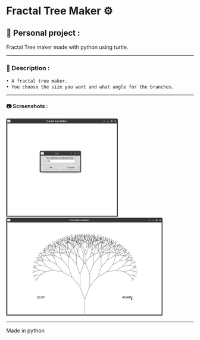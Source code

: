 # Fractal Tree Maker :gear:
## :star2: Personal project :

Fractal Tree maker made with python using turtle.

---

### :pencil: Description :
    • A fractal tree maker.
    • You choose the size you want and what angle for the branches.

---

#### :camera: Screenshots :
<img width="300" alt="menu" src="https://github.com/ArthurBoucard/Fractal_Tree/blob/master/src/size.png?raw=true"> <img width="420" alt="menu" src="https://github.com/ArthurBoucard/Fractal_Tree/blob/master/src/fractal1.png?raw=true"> 

---

Made in python
